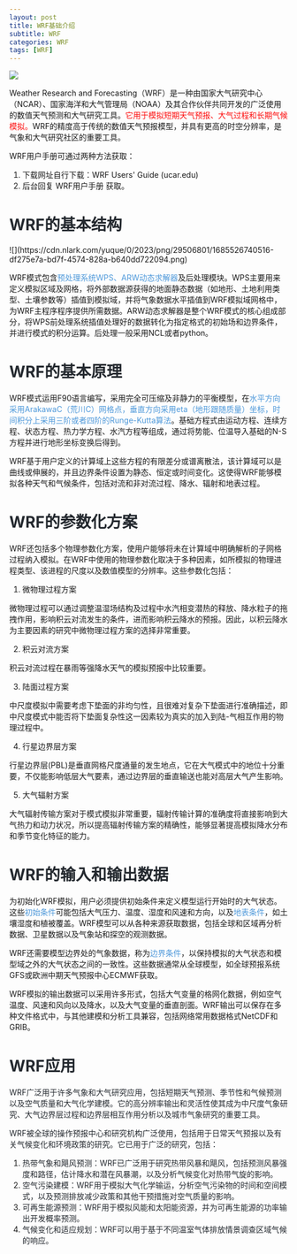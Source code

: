```yaml
---
layout: post
title: WRF基础介绍
subtitle: WRF
categories: WRF
tags: [WRF]
---
```

![](https://cdn.nlark.com/yuque/0/2023/png/29506801/1685529124332-3bb7965b-066c-4c4e-b205-18e679c5eda3.png)

Weather Research and Forecasting（WRF）是一种由国家大气研究中心（NCAR）、国家海洋和大气管理局（NOAA）及其合作伙伴共同开发的广泛使用的数值天气预测和大气研究工具。<font style="color:rgb(253, 10, 10);">它用于模拟短期天气预报、大气过程和长期气候模拟。</font>WRF的精度高于传统的数值天气预报模型，并具有更高的时空分辨率，是气象和大气研究社区的重要工具。

WRF用户手册可通过两种方法获取：

1.  下载网址自行下载：WRF Users' Guide (ucar.edu) 
2.  后台回复 WRF用户手册 获取。 

<h1 id="aAyxX"><font style="color:rgb(36, 41, 47);">WRF的基本结构</font></h1>
![](https://cdn.nlark.com/yuque/0/2023/png/29506801/1685526740516-df275e7a-bd7f-4574-828a-b640dd722094.png)

WRF模式包含<font style="color:rgb(77, 152, 218);">预处理系统WPS、ARW动态求解器</font>及后处理模块。WPS主要用来定义模拟区域及网格，将外部数据源获得的地面静态数据（如地形、土地利用类型、土壤参数等）插值到模拟域，并将气象数据水平插值到WRF模拟域网格中，为WRF主程序程序提供所需数据。ARW动态求解器是整个WRF模式的核心组成部分，将WPS前处理系统插值处理好的数据转化为指定格式的初始场和边界条件，并进行模式的积分运算。后处理一般采用NCL或者python。

<h1 id="N66Zf"><font style="color:rgb(36, 41, 47);">WRF的基本原理</font></h1>
WRF模式运用F90语言编写，采用完全可压缩及非静力的平衡模型，在<font style="color:rgb(77, 152, 218);">水平方向采用ArakawaC（荒川C）网格点，垂直方向采用eta（地形跟随质量）坐标，时间积分上采用三阶或者四阶的Runge-Kutta算法</font>。基础方程式由运动方程、连续方程、状态方程、热力学方程、水汽方程等组成，通过将势能、位温导入基础的N-S方程并进行地形坐标变换后得到。

WRF基于用户定义的计算域上这些方程的有限差分或谱离散法，该计算域可以是曲线或伸展的，并且边界条件设置为静态、恒定或时间变化。这使得WRF能够模拟各种天气和气候条件，包括对流和非对流过程、降水、辐射和地表过程。

<h1 id="o8CDZ"><font style="color:rgb(36, 41, 47);">WRF的参数化方案</font></h1>
     WRF还包括多个物理参数化方案，使用户能够将未在计算域中明确解析的子网格过程纳入模拟。在WRF中使用的物理参数化取决于多种因素，如所模拟的物理进程类型、该进程的尺度以及数值模型的分辨率。这些参数化包括：

1. 微物理过程方案

微物理过程可以通过调整温湿场结构及过程中水汽相变潜热的释放、降水粒子的拖拽作用，影响积云对流发生的条件，进而影响积云降水的预报。因此，以积云降水为主要因素的研究中微物理过程方案的选择非常重要。

2. 积云对流方案

积云对流过程在暴雨等强降水天气的模拟预报中比较重要。

3. 陆面过程方案

中尺度模拟中需要考虑下垫面的非均匀性，且很难对复杂下垫面进行准确描述，即中尺度模式中能否将下垫面复杂性这一因素较为真实的加入到陆-气相互作用的物理过程中。

4. 行星边界层方案

行星边界层(PBL)是垂直网格尺度通量的发生地点，它在大气模式中的地位十分重要，不仅能影响低层大气要素，通过边界层的垂直输送也能对高层大气产生影响。

5. 大气辐射方案

大气辐射传输方案对于模式模拟非常重要，辐射传输计算的准确度将直接影响到大气热力和动力状况，所以提高辐射传输方案的精确性，能够显著提高模拟降水分布和季节变化特征的能力。

<h1 id="LLisX"><font style="color:rgb(36, 41, 47);">WRF的输入和输出数据</font></h1>
为初始化WRF模拟，用户必须提供初始条件来定义模型运行开始时的大气状态。这些<font style="color:rgb(77, 152, 218);">初始条件</font>可能包括大气压力、温度、湿度和风速和方向，以及<font style="color:rgb(77, 152, 218);">地表条件</font>，如土壤湿度和植被覆盖。WRF模型可以从各种来源获取数据，包括全球和区域再分析数据、卫星数据以及气象站和探空的观测数据。

WRF还需要模型边界处的气象数据，称为<font style="color:rgb(77, 152, 218);">边界条件</font>，以保持模拟的大气状态和模型域之外的大气状态之间的一致性。这些数据通常从全球模型，如全球预报系统GFS或欧洲中期天气预报中心ECMWF获取。

WRF模拟的输出数据可以采用许多形式，包括大气变量的格网化数据，例如空气温度、风速和风向以及降水，以及大气变量的垂直剖面。WRF输出可以保存在多种文件格式中，与其他建模和分析工具兼容，包括网络常用数据格式NetCDF和GRIB。

<h1 id="l0HCa"><font style="color:rgb(36, 41, 47);">WRF应用</font></h1>
<font style="color:rgb(36, 41, 47);">        WRF广泛用于许多气象和大气研究应用，包括短期天气预测、季节性和气候预测以及空气质量和大气化学建模。它的高分辨率输出和灵活性使其成为中尺度气象研究、大气边界层过程和边界层相互作用分析以及城市气象研究的重要工具。</font>

<font style="color:rgb(36, 41, 47);">        WRF被全球的操作预报中心和研究机构广泛使用，包括用于日常天气预报以及有关气候变化和环境政策的研究。它已用于广泛的研究，包括：</font>

1. <font style="color:rgb(36, 41, 47);">热带气象和飓风预测：WRF已广泛用于研究热带风暴和飓风，包括预测风暴强度和路径，估计降水和潜在风暴潮，以及分析气候变化对热带气旋的影响。</font>
2. <font style="color:rgb(36, 41, 47);">空气污染建模：WRF用于模拟大气化学输运，分析空气污染物的时间和空间模式，以及预测排放减少政策和其他干预措施对空气质量的影响。</font>
3. <font style="color:rgb(36, 41, 47);">可再生能源预测：WRF用于模拟风能和太阳能资源，并为可再生能源的功率输出开发概率预测。</font>
4. <font style="color:rgb(36, 41, 47);">气候变化和适应规划：WRF可以用于基于不同温室气体排放情景调查区域气候的响应。</font>

